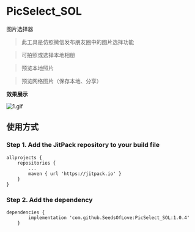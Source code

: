 # PicSelect_SOL
图片选择器

>此工具是仿照微信发布朋友圈中的图片选择功能

> 可拍照或选择本地相册

> 预览本地照片

> 预览网络图片（保存本地、分享）


**效果展示**

![1.gif](./img/1.gif)


## 使用方式
### Step 1. Add the JitPack repository to your build file
```
allprojects {
    repositories {
        ...
        maven { url 'https://jitpack.io' }
    }
}
```
### Step 2. Add the dependency
```
dependencies {
        implementation 'com.github.SeedsOfLove:PicSelect_SOL:1.0.4'
	}
```
